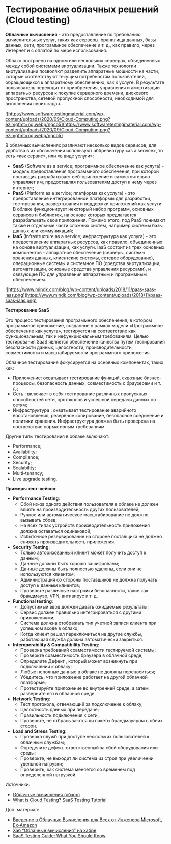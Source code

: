 # Тестирование облачных решений (Cloud testing)

**Облачные вычисления** - это предоставление по требованию вычислительных услуг, таких как серверы, хранилища данных, базы данных, сети, программное обеспечение и т. д., как правило, через Интернет и с оплатой по мере использования.

Облако построено на одном или нескольких серверах, объединенных между собой системами виртуализации. Также технологии виртуализации позволяют разделить аппаратные мощности на части, которые соответствуют текущим потребностям пользователей, обращающихся к аппаратному обеспечению, как к услуге. В результате пользователь переходит от приобретения, управления и амортизации аппаратных ресурсов к покупке серверного времени, дискового пространства, сетевой пропускной способности, необходимой для выполнения своих задач.

![https://www.softwaretestingmaterial.com/wp-content/uploads/2020/09/Cloud-Computing.png?ezimgfmt=ng:webp/ngcb5](https://www.softwaretestingmaterial.com/wp-content/uploads/2020/09/Cloud-Computing.png?ezimgfmt=ng:webp/ngcb5)

В облачных вычислениях различают несколько видов сервисов, для удобства в их обозначении используют аббревиатуру «as a service», то есть «как сервис», или «в виде услуги»:

* **SaaS** (Software as a service; программное обеспечение как услуга) - модель предоставления программного обеспечения, при которой поставщик разрабатывает веб-приложение и самостоятельно управляет им, предоставляя пользователям доступ к нему через интернет;
* **PaaS** (Platform as a service; платформа как услуга) - это предоставление интегрированной платформы для разработки, тестирования, развертывания и поддержки приложений как услуги. В облаке функционирует некоторый набор программ, основных сервисов и библиотек, на основе которых предлагается разрабатывать свои приложения. Помимо этого, под PaaS понимают также и отдельные части сложных систем, например системы базы данных или коммуникаций;
* **IaaS** (Infrastructure as a service; инфраструктура как услуга) - это предоставление аппаратных ресурсов, как правило, объединенных на основе виртуализации, как услуги. IaaS состоит из трех основных компонентов - аппаратное обеспечение (серверы, системы хранения данных, клиентские системы, сетевое оборудование), операционные системы и системное ПО (средства виртуализации, автоматизации, основные средства управления ресурсами), и связующее ПО для управления аппаратным и программным обеспечением.

![https://www.mindk.com/blog/wp-content/uploads/2018/11/paas-saas-iaas.png](https://www.mindk.com/blog/wp-content/uploads/2018/11/paas-saas-iaas.png)

**Тестирование SaaS**

Это процесс тестирования программного обеспечения, в котором программное приложение, созданное в рамках модели «Программное обеспечение как услуга», тестируется на соответствие как функциональным, так и нефункциональным требованиям. Целью тестирования SaaS является обеспечение качества путем тестирования безопасности данных, целостности, производительности, совместимости и масштабируемости программного приложения.

Облачное тестирование фокусируется на основных компонентах, таких как:

* Приложение: охватывает тестирование функций, сквозные бизнес-процессы, безопасность данных, совместимость с браузерами и т. д.;
* Сеть : включает в себя тестирование различных пропускных способностей сети, протоколов и успешной передачи данных по сетям;
* Инфраструктура : охватывает тестирование аварийного восстановления, резервное копирование, безопасное соединение и политики хранения. Инфраструктура должна быть проверена на соответствие нормативным требованиям.

Другие типы тестирования в облаке включают:

* Performance;
* Availability;
* Compliance;
* Security;
* Scalability;
* Multi-tenancy;
* Live upgrade testing.

**Примеры тест-кейсов**:

* **Performance Testing**:
  * Сбой из-за одного действия пользователя в облаке не должен влиять на производительность других пользователей;
  * Ручное или автоматическое масштабирование не должно вызывать сбоев;
  * На всех типах устройств производительность приложения должна оставаться одинаковой;
  * Избыточное резервирование на стороне поставщика не должно снижать производительность приложения.
* **Security Testing**:
  * Только авторизованный клиент может получить доступ к данным;
  * Данные должны быть хорошо зашифрованы;
  * Данные должны быть полностью удалены, если они не используются клиентом;
  * Администрация со стороны поставщиков не должна получать доступ к данным клиентов;
  * Проверьте различные настройки безопасности, такие как брандмауэр, VPN, антивирус и т. д.
* **Functional testing**:
  * Допустимый ввод должен давать ожидаемые результаты;
  * Сервис должен правильно интегрироваться с другими приложениями;
  * Система должна отображать тип учетной записи клиента при успешном входе в облако;
  * Когда клиент решил переключиться на другие службы, работающая служба должна автоматически закрыться.
* **Interoperability & Compatibility Testing**:
  * Проверка требований совместимости тестируемой системы;
  * Проверьте совместимость браузера в облачной среде;
  * Определите Дефект , который может возникнуть при подключении к облаку;
  * Любые неполные данные в облаке не должны переноситься;
  * Убедитесь, что приложение работает на другой облачной платформе;
  * Протестируйте приложение во внутренней среде, а затем разверните его в облачной среде.
* **Network Testing**:
  * Тест протокола, отвечающий за подключение к облаку;
  * Целостность данных при передаче;
  * Правильность подключения к сети;
  * Проверьте, не отбрасываются ли пакеты брандмауэром с обеих сторон.
* **Load and Stress Testing**:
  * Проверка служб при доступе нескольких пользователей к облачным службам;
  * Определите дефект, ответственный за сбой оборудования или среды;
  * Проверьте, не выходит ли система из строя при увеличении удельной нагрузки;
  * Проверить, как система меняется со временем под определенной нагрузкой.

Источники:

* [Облачные вычисления (обзор)](https://habr.com/ru/post/69038/)
* [What is Cloud Testing? SaaS Testing Tutorial](https://www.guru99.com/cloud-testing-tutorial-with-saas-testing-primer.html)

Доп. материал:

* [Введение в Облачные Вычисления для Всех от Инженера Microsoft, Ex-Amazon](https://habr.com/ru/post/585064/)
* [Хаб “Облачные вычисления” на хабре](https://habr.com/ru/hub/cloud\_computing/)
* [SaaS Testing Guide: What You Should Know](https://www.softwaretestingmaterial.com/saas-testing/)
